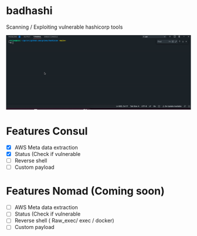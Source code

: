 # badhashi
Scanning / Exploiting vulnerable hashicorp tools

![](https://github.com/grines/hashiscan/blob/main/badhashi.gif)

# Features Consul
- [X] AWS Meta data extraction
- [X] Status (Check if vulnerable
- [ ] Reverse shell
- [ ] Custom payload

# Features Nomad (Coming soon)
- [ ] AWS Meta data extraction
- [ ] Status (Check if vulnerable
- [ ] Reverse shell ( Raw_exec/ exec / docker)
- [ ] Custom payload
